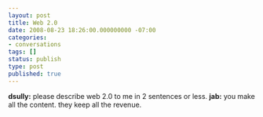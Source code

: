 ```yaml
---
layout: post
title: Web 2.0
date: 2008-08-23 18:26:00.000000000 -07:00
categories:
- conversations
tags: []
status: publish
type: post
published: true
---
```

**dsully:** please describe web 2.0 to me in 2 sentences or less.
**jab:** you make all the content. they keep all the revenue.
